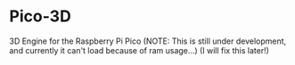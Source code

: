 # Pico-3D
3D Engine for the Raspberry Pi Pico
(NOTE: This is still under development, and currently it can't load because of ram usage...)
(I will fix this later!)
